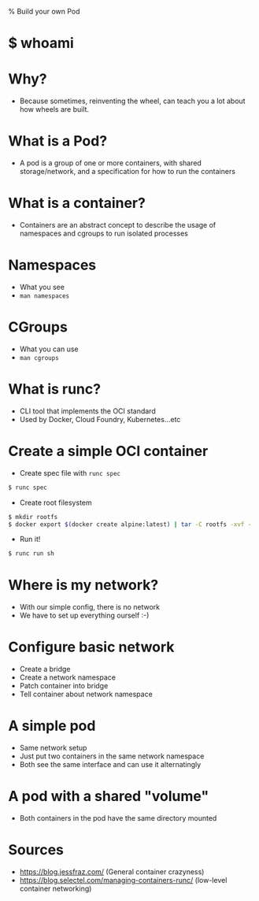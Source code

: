 % Build your own Pod

# $ whoami

# Why?

* Because sometimes, reinventing the wheel, can teach you a lot about
how wheels are built.

# What is a Pod?

* A pod is a group of one or more containers, with shared storage/network,
and a specification for how to run the containers

# What is a container?

* Containers are an abstract concept to describe the usage of namespaces and cgroups to run
isolated processes

# Namespaces

* What you see
* `man namespaces`

# CGroups

* What you can use
* `man cgroups`

# What is runc?

* CLI tool that implements the OCI standard
* Used by Docker, Cloud Foundry, Kubernetes...etc

# Create a simple OCI container

* Create spec file with `runc spec`
```bash
$ runc spec
```

* Create root filesystem
```bash
$ mkdir rootfs
$ docker export $(docker create alpine:latest) | tar -C rootfs -xvf -
```

* Run it!
```bash
$ runc run sh
```

# Where is my network?

* With our simple config, there is no network
* We have to set up everything ourself :-)

# Configure basic network

* Create a bridge
* Create a network namespace
* Patch container into bridge
* Tell container about network namespace

# A simple pod

* Same network setup
* Just put two containers in the same network namespace
* Both see the same interface and can use it alternatingly

# A pod with a shared "volume"

* Both containers in the pod have the same directory mounted

# Sources

* https://blog.jessfraz.com/ (General container crazyness)
* https://blog.selectel.com/managing-containers-runc/ (low-level container networking) 
